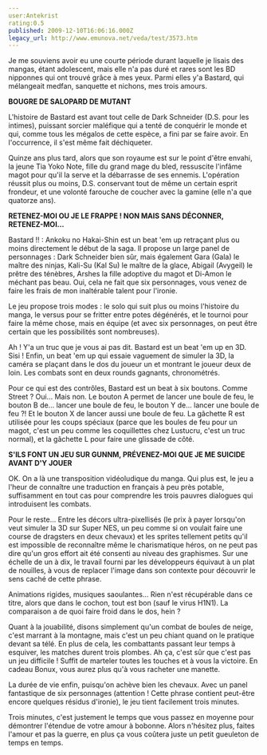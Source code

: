 ```yaml
---
user:Antekrist
rating:0.5
published: 2009-12-10T16:06:16.000Z
legacy_url: http://www.emunova.net/veda/test/3573.htm
---
```

Je me souviens avoir eu une courte période durant laquelle je lisais des mangas, étant adolescent, mais elle n'a pas duré et rares sont les BD nipponnes qui ont trouvé grâce à mes yeux. Parmi elles y'a Bastard, qui mélangeait medfan, sanquette et nichons, mes trois amours.  

  

**BOUGRE DE SALOPARD DE MUTANT**  

L'histoire de Bastard est avant tout celle de Dark Schneider (D.S. pour les intimes), puissant sorcier maléfique qui a tenté de conquérir le monde et qui, comme tous les mégalos de cette espèce, a fini par se faire avoir. En l'occurrence, il s'est même fait déchiqueter.  

Quinze ans plus tard, alors que son royaume est sur le point d'être envahi, la jeune Tia Yoko Note, fille du grand mage du bled, ressuscite l'infâme magot pour qu'il la serve et la débarrasse de ses ennemis. L'opération réussit plus ou moins, D.S. conservant tout de même un certain esprit frondeur, et une volonté farouche de coucher avec la gamine (elle n'a que quatorze ans).  

  

**RETENEZ-MOI OU JE LE FRAPPE ! NON MAIS SANS DÉCONNER, RETENEZ-MOI...**  

Bastard !! : Ankoku no Hakai-Shin est un beat 'em up retraçant plus ou moins directement le début de la saga. Il propose un large panel de personnages : Dark Schneider bien sûr, mais également Gara (Gala) le maître des ninjas, Kali-Su (Kal Su) le maître de la glace, Abigail (Avygeil) le prêtre des ténèbres, Arshes la fille adoptive du magot et Di-Amon le méchant pas beau. Oui, cela ne fait que six personnages, vous venez de faire les frais de mon inaltérable talent pour l'ironie.  

Le jeu propose trois modes : le solo qui suit plus ou moins l'histoire du manga, le versus pour se fritter entre potes dégénérés, et le tournoi pour faire la même chose, mais en équipe (et avec six personnages, on peut être certain que les possibilités sont nombreuses).  

Ah ! Y'a un truc que je vous ai pas dit. Bastard est un beat 'em up en 3D. Sisi ! Enfin, un beat 'em up qui essaie vaguement de simuler la 3D, la caméra se plaçant dans le dos du joueur un et montrant le joueur deux de loin. Les combats sont en deux rounds gagnants, chronométrés.  

Pour ce qui est des contrôles, Bastard est un beat à six boutons. Comme Street ? Oui... Mais non. Le bouton A permet de lancer une boule de feu, le bouton B de... lancer une boule de feu, le bouton Y de... lancer une boule de feu ?! Et le bouton X de lancer aussi une boule de feu. La gâchette R est utilisée pour les coups spéciaux (parce que les boules de feu pour un magot, c'est un peu comme les coquillettes chez Lustucru, c'est un truc normal), et la gâchette L pour faire une glissade de côté.  

  

**S'ILS FONT UN JEU SUR GUNNM, PRÉVENEZ-MOI QUE JE ME SUICIDE AVANT D'Y JOUER**  

OK. On a là une transposition vidéoludique du manga. Qui plus est, le jeu a l'heur de connaître une traduction en français à peu près potable, suffisamment en tout cas pour comprendre les trois pauvres dialogues qui introduisent les combats.  

Pour le reste... Entre les décors ultra-pixellisés (le prix à payer lorsqu'on veut simuler la 3D sur Super NES, un peu comme si on voulait faire une course de dragsters en deux chevaux) et les sprites tellement petits qu'il est impossible de reconnaître même le charismatique héros, on ne peut pas dire qu'un gros effort ait été consenti au niveau des graphismes. Sur une échelle de un à dix, le travail fourni par les développeurs équivaut à un plat de nouilles, à vous de replacer l'image dans son contexte pour découvrir le sens caché de cette phrase.  

Animations rigides, musiques saoulantes... Rien n'est récupérable dans ce titre, alors que dans le cochon, tout est bon (sauf le virus H1N1). La comparaison a de quoi faire froid dans le dos, hein ?  

Quant à la jouabilité, disons simplement qu'un combat de boules de neige, c'est marrant à la montagne, mais c'est un peu chiant quand on le pratique devant sa télé. En plus de cela, les combattants passant leur temps à esquiver, les matches durent trois plombes. Ah ça, c'est sûr que c'est pas un jeu difficile ! Suffit de marteler toutes les touches et à vous la victoire. En cadeau Bonux, vous aurez plus qu'à vous racheter une manette.  

La durée de vie enfin, puisqu'on achève bien les chevaux. Avec un panel fantastique de six personnages (attention ! Cette phrase contient peut-être encore quelques résidus d'ironie), le jeu tient facilement trois minutes.  

Trois minutes, c'est justement le temps que vous passez en moyenne pour démontrer l'étendue de votre amour à bobonne. Alors n'hésitez plus, faites l'amour et pas la guerre, en plus ça vous coûtera juste un petit gueuleton de temps en temps.